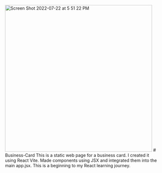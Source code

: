 <img width="483" alt="Screen Shot 2022-07-22 at 5 51 22 PM" src="https://user-images.githubusercontent.com/49995044/180574473-bc6a4f00-27d3-47aa-b3c5-94cc6aabe9c5.png">
# Business-Card
This is a static web page for a business card. I created it using React Vite. Made components using JSX and integrated them into the main app.jsx. This is a beginning to my React learning journey. 
